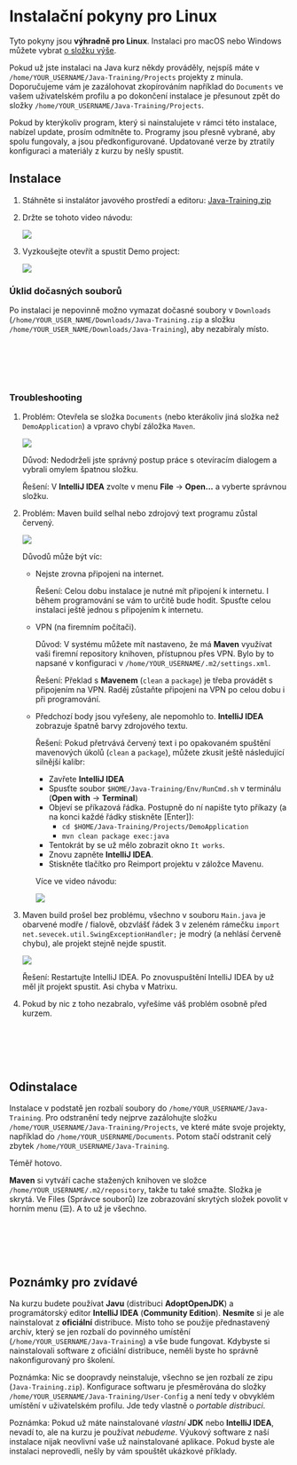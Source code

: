 Instalační pokyny pro Linux
===========================

Tyto pokyny jsou **výhradně pro Linux**.
Instalaci pro macOS nebo Windows můžete vybrat [o složku výše](../).

Pokud už jste instalaci na Java kurz někdy prováděly,
nejspíš máte v `/home/YOUR_USERNAME/Java-Training/Projects`
projekty z minula. Doporučujeme vám je zazálohovat zkopírováním například do `Documents` ve vašem uživatelském profilu
a po dokončení instalace je přesunout zpět do složky
`/home/YOUR_USERNAME/Java-Training/Projects`.

Pokud by kterýkoliv program,
který si nainstalujete v rámci této instalace,
nabízel update, prosím odmítněte to.
Programy jsou přesně vybrané, aby spolu fungovaly, a jsou předkonfigurované.
Updatované verze by ztratily konfiguraci a materiály z kurzu by nešly spustit.



Instalace
---------

1. Stáhněte si instalátor javového prostředí a editoru:
   [Java-Training.zip](https://github.com/czechitas/java-install/releases/download/2022-jaro/community/linux/Java-Training.zip)


2. Držte se tohoto video návodu:

    <a href="https://www.youtube.com/watch?v=IUS62-mY9HI">
        <img src="img/video-screenshot.png"/>
    </a>


3. Vyzkoušejte otevřít a spustit Demo project:

    <a href="https://www.youtube.com/watch?v=WwsUsML_wLY">
        <img src="img/video-demo_project-screenshot.png"/>
    </a>


### Úklid dočasných souborů

Po instalaci je nepovinně možno vymazat dočasné soubory v `Downloads` (`/home/YOUR_USER_NAME/Downloads/Java-Training.zip` a složku `/home/YOUR_USER_NAME/Downloads/Java-Training`), aby nezabíraly místo.



<br/><br/><br/><br/>



### Troubleshooting

1.  Problém: Otevřela se složka `Documents` (nebo kterákoliv jiná složka než `DemoApplication`) a vpravo chybí záložka `Maven`.

    <a href="img/imported-wrong-folder.png">
        <img src="img/imported-wrong-folder-thumbnail.png"/>
    </a>

    Důvod: Nedodrželi jste správný postup práce s otevíracím dialogem a vybrali omylem špatnou složku.

    Řešení: V **IntelliJ IDEA** zvolte v menu **File** -> **Open...** a vyberte správnou složku.


2.  Problém: Maven build selhal nebo zdrojový text programu zůstal červený.

    <a href="img/missing-dependencies.png">
        <img src="img/missing-dependencies-thumbnail.png"/>
    </a>

    Důvodů může být víc:
    - Nejste zrovna připojeni na internet.

      Řešení: Celou dobu instalace je nutné mít připojení k internetu. I během programování se vám to určitě bude hodit.
      Spusťte celou instalaci ještě jednou s připojením k internetu.

    - VPN (na firemním počítači).

      Důvod: V systému můžete mít nastaveno, že má **Maven** využívat vaši firemní repository knihoven, přístupnou přes VPN. Bylo by to napsané v konfiguraci v `/home/YOUR_USERNAME/.m2/settings.xml`.

      Řešení: Překlad s **Mavenem** (`clean` a `package`) je třeba provádět s připojením na VPN. Raděj zůstaňte připojeni na VPN po celou dobu i při programování.

    - Předchozí body jsou vyřešeny, ale nepomohlo to. **IntelliJ IDEA** zobrazuje špatně barvy zdrojového textu.

      Řešení: Pokud přetrvává červený text i po opakovaném spuštění mavenových úkolů (`clean` a `package`), můžete zkusit ještě následující silnější kalibr:
        - Zavřete **IntelliJ IDEA**
        - Spusťte soubor `$HOME/Java-Training/Env/RunCmd.sh` v terminálu (**Open with** -> **Terminal**)
        - Objeví se příkazová řádka. Postupně do ní napište tyto příkazy (a na konci každé řádky stiskněte [Enter]):
            - `cd $HOME/Java-Training/Projects/DemoApplication`
            - `mvn clean package exec:java`
        - Tentokrát by se už mělo zobrazit okno `It works`.
        - Znovu zapněte **IntelliJ IDEA**.
        - Stiskněte tlačítko pro Reimport projektu v záložce Mavenu.

        Více ve video návodu:

        <a href="https://www.youtube.com/watch?v=LX3i6UJZ-Gs">
            <img src="img/video-maven_troubleshooting-screenshot.png"/>
        </a>


3. Maven build prošel bez problému, všechno v souboru `Main.java` je obarvené modře / fialově,
   obzvlášť řádek 3 v zeleném rámečku `import net.sevecek.util.SwingExceptionHandler;`
   je modrý (a nehlásí červeně chybu), ale projekt stejně nejde spustit.

    <a href="img/maven-ok-compiler-fail.png">
        <img src="img/maven-ok-compiler-fail-thumbnail.png"/>
    </a>

   Řešení: Restartujte IntelliJ IDEA. Po znovuspuštění IntelliJ IDEA by už měl jít projekt spustit.
   Asi chyba v Matrixu.


4. Pokud by nic z toho nezabralo, vyřešíme váš problém osobně před kurzem.



<br/><br/><br/><br/>



Odinstalace
-----------

Instalace v podstatě jen rozbalí soubory do `/home/YOUR_USERNAME/Java-Training`.
Pro odstranění tedy nejprve zazálohujte složku `/home/YOUR_USERNAME/Java-Training/Projects`, ve které máte svoje projekty, například do `/home/YOUR_USERNAME/Documents`.
Potom stačí odstranit celý zbytek `/home/YOUR_USERNAME/Java-Training`.

Téměř hotovo.

**Maven** si vytváří cache stažených knihoven ve složce `/home/YOUR_USERNAME/.m2/repository`, takže tu také smažte. Složka je skrytá. Ve Files (Správce souborů) lze zobrazování skrytých složek povolit v horním menu (☰).
A to už je všechno.



<br/><br/><br/><br/>



Poznámky pro zvídavé
--------------------

Na kurzu budete používat **Javu** (distribuci **AdoptOpenJDK**) a programátorský editor **IntelliJ IDEA** (**Community Edition**).
**Nesmíte** si je ale nainstalovat z **oficiální** distribuce.
Místo toho se použije přednastavený archív, který se jen rozbalí do povinného umístění (`/home/YOUR_USERNAME/Java-Training`) a vše bude fungovat.
Kdybyste si nainstalovali software z oficiální distribuce, neměli byste ho správně nakonfigurovaný pro školení.

Poznámka: Nic se doopravdy neinstaluje, všechno se jen rozbalí ze zipu (`Java-Training.zip`).
Konfigurace softwaru je přesměrována do složky `/home/YOUR_USERNAME/Java-Training/User-Config` a není tedy v obvyklém umístění v uživatelském profilu.
Jde tedy vlastně o *portable distribuci*.

Poznámka: Pokud už máte nainstalované *vlastní* **JDK** nebo **IntelliJ IDEA**, nevadí to, ale na kurzu je používat *nebudeme*.
Výukový software z naší instalace nijak neovlivní vaše už nainstalované aplikace.
Pokud byste ale instalaci neprovedli, nešly by vám spouštět ukázkové příklady.
